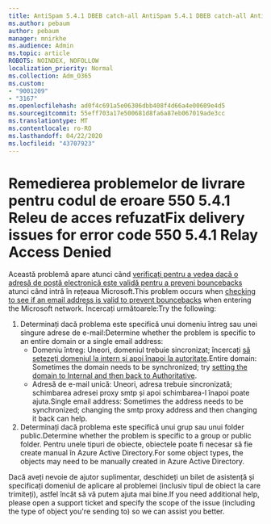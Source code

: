```yaml
---
title: AntiSpam 5.4.1 DBEB catch-all AntiSpam 5.4.1 DBEB catch-all AntiSpam 5.4.1 DBEB catch-all AntiSpam
ms.author: pebaum
author: pebaum
manager: mnirkhe
ms.audience: Admin
ms.topic: article
ROBOTS: NOINDEX, NOFOLLOW
localization_priority: Normal
ms.collection: Adm_O365
ms.custom:
- "9001209"
- "3167"
ms.openlocfilehash: ad0f4c691a5e06306dbb408f4d66a4e00609e4d5
ms.sourcegitcommit: 55eff703a17e500681d8fa6a87eb067019ade3cc
ms.translationtype: MT
ms.contentlocale: ro-RO
ms.lasthandoff: 04/22/2020
ms.locfileid: "43707923"
---
```

# <a name="fix-delivery-issues-for-error-code-550-541-relay-access-denied"></a><span data-ttu-id="f8e3e-102">Remedierea problemelor de livrare pentru codul de eroare 550 5.4.1 Releu de acces refuzat</span><span class="sxs-lookup"><span data-stu-id="f8e3e-102">Fix delivery issues for error code 550 5.4.1 Relay Access Denied</span></span>

<span data-ttu-id="f8e3e-103">Această problemă apare atunci când [verificați pentru a vedea dacă o adresă de poștă electronică este validă pentru a preveni bouncebacks](https://docs.microsoft.com/exchange/mail-flow-best-practices/use-directory-based-edge-blocking) atunci când intră în rețeaua Microsoft.</span><span class="sxs-lookup"><span data-stu-id="f8e3e-103">This problem occurs when [checking to see if an email address is valid to prevent bouncebacks](https://docs.microsoft.com/exchange/mail-flow-best-practices/use-directory-based-edge-blocking) when entering the Microsoft network.</span></span> <span data-ttu-id="f8e3e-104">Încercați următoarele:</span><span class="sxs-lookup"><span data-stu-id="f8e3e-104">Try the following:</span></span>

1. <span data-ttu-id="f8e3e-105">Determinați dacă problema este specifică unui domeniu întreg sau unei singure adrese de e-mail:</span><span class="sxs-lookup"><span data-stu-id="f8e3e-105">Determine whether the problem is specific to an entire domain or a single email address:</span></span>
    - <span data-ttu-id="f8e3e-106">Domeniu întreg: Uneori, domeniul trebuie sincronizat; încercați [să setezeți domeniul la intern și apoi înapoi la autoritate](https://docs.microsoft.com/exchange/mail-flow-best-practices/manage-accepted-domains/manage-accepted-domains).</span><span class="sxs-lookup"><span data-stu-id="f8e3e-106">Entire domain: Sometimes the domain needs to be synchronized; try [setting the domain to Internal and then back to Authoritative](https://docs.microsoft.com/exchange/mail-flow-best-practices/manage-accepted-domains/manage-accepted-domains).</span></span>
    - <span data-ttu-id="f8e3e-107">Adresă de e-mail unică: Uneori, adresa trebuie sincronizată; schimbarea adresei proxy smtp și apoi schimbarea-l înapoi poate ajuta.</span><span class="sxs-lookup"><span data-stu-id="f8e3e-107">Single email address: Sometimes the address needs to be synchronized; changing the smtp proxy address and then changing it back can help.</span></span>
2. <span data-ttu-id="f8e3e-108">Determinați dacă problema este specifică unui grup sau unui folder public.</span><span class="sxs-lookup"><span data-stu-id="f8e3e-108">Determine whether the problem is specific to a group or public folder.</span></span> <span data-ttu-id="f8e3e-109">Pentru unele tipuri de obiecte, obiectele poate fi necesar să fie create manual în Azure Active Directory.</span><span class="sxs-lookup"><span data-stu-id="f8e3e-109">For some object types, the objects may need to be manually created in Azure Active Directory.</span></span>

<span data-ttu-id="f8e3e-110">Dacă aveți nevoie de ajutor suplimentar, deschideți un bilet de asistență și specificați domeniul de aplicare al problemei (inclusiv tipul de obiect la care trimiteți), astfel încât să vă putem ajuta mai bine.</span><span class="sxs-lookup"><span data-stu-id="f8e3e-110">If you need additional help, please open a support ticket and specify the scope of the issue (including the type of object you're sending to) so we can assist you better.</span></span>